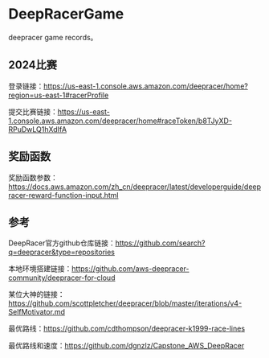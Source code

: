 # DeepRacerGame
deepracer game records。

## 2024比赛

登录链接：https://us-east-1.console.aws.amazon.com/deepracer/home?region=us-east-1#racerProfile

提交比赛链接：https://us-east-1.console.aws.amazon.com/deepracer/home#raceToken/b8TJyXD-RPuDwLQ1hXdIfA

## 奖励函数

奖励函数参数：https://docs.aws.amazon.com/zh_cn/deepracer/latest/developerguide/deepracer-reward-function-input.html

## 参考

DeepRacer官方github仓库链接：https://github.com/search?q=deepracer&type=repositories

本地环境搭建链接：https://github.com/aws-deepracer-community/deepracer-for-cloud

某位大神的链接：https://github.com/scottpletcher/deepracer/blob/master/iterations/v4-SelfMotivator.md

最优路线：https://github.com/cdthompson/deepracer-k1999-race-lines

最优路线和速度：https://github.com/dgnzlz/Capstone_AWS_DeepRacer

